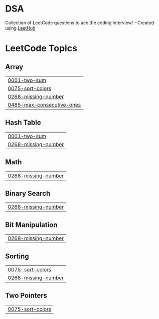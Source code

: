 # DSA
Collection of LeetCode questions to ace the coding interview! - Created using [LeetHub](https://github.com/QasimWani/LeetHub)

<!---LeetCode Topics Start-->
# LeetCode Topics
## Array
|  |
| ------- |
| [0001-two-sum](https://github.com/Sawmya1/DSA/tree/master/0001-two-sum) |
| [0075-sort-colors](https://github.com/Sawmya1/DSA/tree/master/0075-sort-colors) |
| [0268-missing-number](https://github.com/Sawmya1/DSA/tree/master/0268-missing-number) |
| [0485-max-consecutive-ones](https://github.com/Sawmya1/DSA/tree/master/0485-max-consecutive-ones) |
## Hash Table
|  |
| ------- |
| [0001-two-sum](https://github.com/Sawmya1/DSA/tree/master/0001-two-sum) |
| [0268-missing-number](https://github.com/Sawmya1/DSA/tree/master/0268-missing-number) |
## Math
|  |
| ------- |
| [0268-missing-number](https://github.com/Sawmya1/DSA/tree/master/0268-missing-number) |
## Binary Search
|  |
| ------- |
| [0268-missing-number](https://github.com/Sawmya1/DSA/tree/master/0268-missing-number) |
## Bit Manipulation
|  |
| ------- |
| [0268-missing-number](https://github.com/Sawmya1/DSA/tree/master/0268-missing-number) |
## Sorting
|  |
| ------- |
| [0075-sort-colors](https://github.com/Sawmya1/DSA/tree/master/0075-sort-colors) |
| [0268-missing-number](https://github.com/Sawmya1/DSA/tree/master/0268-missing-number) |
## Two Pointers
|  |
| ------- |
| [0075-sort-colors](https://github.com/Sawmya1/DSA/tree/master/0075-sort-colors) |
<!---LeetCode Topics End-->